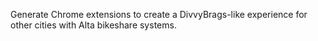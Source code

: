 Generate Chrome extensions to create a DivvyBrags-like experience for other cities with Alta bikeshare systems. 